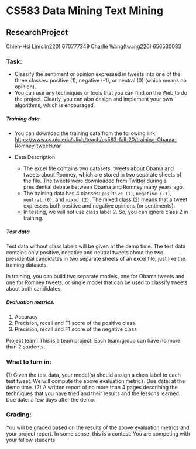 # CS583 Data Mining Text Mining
## ResearchProject

Chieh-Hsi Lin(clin220) 670777349
Charlie Wang(twang220) 656530083

### Task: 
- Classify the sentiment or opinion expressed in tweets into one of the three classes: positive (1), negative (-1), or neutral (0) (which means no opinion). 
- You can use any techniques or tools that you can find on the Web to do the project. Clearly, you can also design and implement your own algorithms, which is encouraged.  

##### Training data 
- You can download the training data from the following link. 
https://www.cs.uic.edu/~liub/teach/cs583-fall-20/training-Obama-Romney-tweets.rar

- Data Description
    - The excel file contains two datasets: tweets about Obama and tweets about Romney, which are stored in two separate sheets of the file. The tweets were downloaded from Twitter during a presidential debate between Obama and Romney many years ago. 
    - The training data has 4 classes: `positive (1)`, `negative (-1)`, `neutral (0)`, and `mixed (2)`. The mixed class (2) means that a tweet expresses both positive and negative opinions (or sentiments). 
    - In testing, we will not use class label 2. So, you can ignore class 2 in training. 

##### Test data
Test data without class labels will be given at the demo time. The test data contains only positive, negative and neutral tweets about the two presidential candidates in two separate sheets of an excel file, just like the training datasets. 

In training, you can build two separate models, one for Obama tweets and one for Romney tweets, or single model that can be used to classify tweets about both candidates. 

##### Evaluation metrics: 
1.	Accuracy 
2.	Precision, recall and F1 score of the positive class 
3.	Precision, recall and F1 score of the negative class  

Project team: This is a team project. Each team/group can have no more than 2 students. 

### What to turn in: 
(1)	Given the test data, your model(s) should assign a class label to each test tweet. We will compute the above evaluation metrics. Due date: at the demo time. 
(2)	A written report of no more than 4 pages describing the techniques that you have tried and their results and the lessons learned. Due date: a few days after the demo. 

### Grading: 
You will be graded based on the results of the above evaluation metrics and your project report. In some sense, this is a contest. You are competing with your fellow students. 



